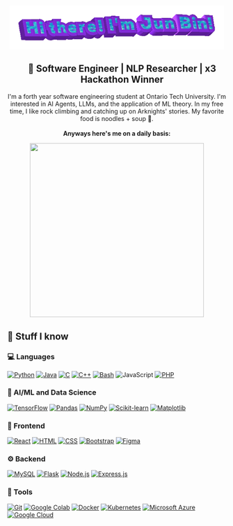 <div align="center">
  <img src="https://github.com/jb-cheng/jb-cheng/blob/main/hi.gif?raw=true" height="100" alt="Hi there! I'm Jun Bin!"/>
</div>

<div id="user-content-toc" align="center">
  <ul align="center" style="list-style: none;">
    <summary>
      <h2>
        🌱 Software Engineer | NLP Researcher | x3 Hackathon Winner
      </h2>
    </summary>
  </ul>
  <p>
    I'm a forth year software engineering student at Ontario Tech University.  I'm interested in AI Agents, LLMs, and the application of ML theory.  In my free time, I like rock climbing and catching up on Arknights' stories.  My favorite food is noodles + soup 🍜.<br><br>
    <b> Anyways here's me on a daily basis: </b>
  </p>
</div>



<div align="center">
  <img src="https://static.wixstatic.com/media/37f7aa_79b2fb7d1561478088d098ee2f4e1f85~mv2.png/v1/fill/w_640,h_640,al_c,q_90,usm_0.66_1.00_0.01,enc_auto/37f7aa_79b2fb7d1561478088d098ee2f4e1f85~mv2.png" width="400" height="400"/>
</div>

## 🚀 Stuff I know
### 💻 Languages
[![Python](https://img.shields.io/badge/-Python-3776AB?style=flat&logo=python&logoColor=white)](https://www.python.org/)
[![Java](https://img.shields.io/badge/-Java-007396?style=flat&logo=java&logoColor=white)](https://www.java.com/)
[![C](https://img.shields.io/badge/-C-A8B9CC?style=flat&logo=c&logoColor=black)](https://www.c-language.org/)
[![C++](https://img.shields.io/badge/-C++-00599C?style=flat&logo=c%2B%2B&logoColor=white)](https://isocpp.org/)
[![Bash](https://img.shields.io/badge/Bash-4EAA25?logo=gnubash&logoColor=fff)](https://www.gnu.org/software/bash/)
![JavaScript](https://img.shields.io/badge/-JavaScript-F7DF1E?style=flat&logo=javascript&logoColor=black)
[![PHP](https://img.shields.io/badge/php-%23777BB4.svg?&logo=php&logoColor=white)](https://www.php.net/)

### 🤖 AI/ML and Data Science
[![TensorFlow](https://img.shields.io/badge/TensorFlow-ff8f00?logo=tensorflow&logoColor=white)](https://www.tensorflow.org/)
[![Pandas](https://img.shields.io/badge/Pandas-150458?logo=pandas&logoColor=fff)](https://pandas.pydata.org/)
[![NumPy](https://img.shields.io/badge/-NumPy-013243?style=flat&logo=numpy&logoColor=white)](https://numpy.org/)
[![Scikit-learn](https://img.shields.io/badge/-scikit--learn-%23F7931E?logo=scikit-learn&logoColor=white)](https://scikit-learn.org/)
[![Matplotlib](https://custom-icon-badges.demolab.com/badge/Matplotlib-71D291?logo=matplotlib&logoColor=fff)](https://matplotlib.org/)

### 🎨 Frontend
[![React](https://img.shields.io/badge/-React-61DAFB?style=flat&logo=react&logoColor=white)](https://react.dev/)
[![HTML](https://img.shields.io/badge/-HTML5-E34F26?style=flat&logo=html5&logoColor=white)](https://developer.mozilla.org/en-US/docs/Web/HTML)
[![CSS](https://img.shields.io/badge/-CSS3-1572B6?style=flat&logo=css3&logoColor=white)](https://developer.mozilla.org/en-US/docs/Web/CSS)
[![Bootstrap](https://img.shields.io/badge/Bootstrap-7952B3?logo=bootstrap&logoColor=fff)](https://getbootstrap.com/)
[![Figma](https://img.shields.io/badge/Figma-F24E1E?logo=figma&logoColor=white)](https://www.figma.com/)

### ⚙️ Backend
[![MySQL](https://img.shields.io/badge/MySQL-4479A1?logo=mysql&logoColor=fff)](https://www.mysql.com/)
[![Flask](https://img.shields.io/badge/-Flask-000000?style=flat&logo=flask&logoColor=white)](https://flask.palletsprojects.com/en/stable/)
[![Node.js](https://img.shields.io/badge/-Node.js-339933?style=flat&logo=nodedotjs&logoColor=white)](https://nodejs.org/en)
[![Express.js](https://img.shields.io/badge/Express.js-%23404d59.svg?logo=express&logoColor=%2361DAFB)](https://expressjs.com/)

### 🧰 Tools
[![Git](https://img.shields.io/badge/Git-F05032?logo=git&logoColor=fff)](https://git-scm.com/)
[![Google Colab](https://img.shields.io/badge/Google%20Colab-F9AB00?logo=googlecolab&logoColor=fff)](https://colab.research.google.com/)
[![Docker](https://img.shields.io/badge/Docker-2496ED?logo=docker&logoColor=fff)](https://www.docker.com/)
[![Kubernetes](https://img.shields.io/badge/Kubernetes-326CE5?logo=kubernetes&logoColor=fff)](https://kubernetes.io/)
[![Microsoft Azure](https://custom-icon-badges.demolab.com/badge/Microsoft%20Azure-0089D6?logo=msazure&logoColor=white)](https://azure.microsoft.com/en-ca)
[![Google Cloud](https://img.shields.io/badge/Google%20Cloud-%234285F4.svg?logo=google-cloud&logoColor=white)](https://cloud.google.com/)
